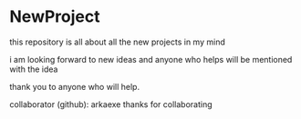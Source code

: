 # NewProject
this repository is all about all the new projects in my mind


i am looking forward to new ideas and anyone who helps will be mentioned with the idea 

thank you to anyone who will help.


collaborator (github): arkaexe
thanks for collaborating
